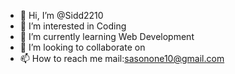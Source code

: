 - 👋 Hi, I’m @Sidd2210
- 👀 I’m interested in Coding 
- 🌱 I’m currently learning Web Development
- 💞️ I’m looking to collaborate on 
- 📫 How to reach me mail:sasonone10@gmail.com

<!---
Sidd2210/Sidd2210 is a ✨ special ✨ repository because its `README.md` (this file) appears on your GitHub profile.
You can click the Preview link to take a look at your changes.
--->
